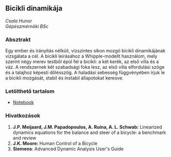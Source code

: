 ## Bicikli dinamikája
_Csala Hunor_  
_Gépészmérnöki BSc_

### Absztrakt
Egy ember és irányítás nélküli, vízszintes síkon mozgó bicikli dinamikájának vizsgálata a cél. A bicikli leírásához a Whipple-modellt használom, mely szerint négy merev testből épül fel a bicikli: a két kerék, az első villa és a váz. A rendszernek két szabadsági foka lesz, az első villa elfordulási szöge és a talajhoz képesti dőlésszög. A haladási sebesség függvényében írjuk le a bicikli mozgását, stabil és instabil állapotokat keresve.

### Letölthető tartalom
* [Notebook](./csala_hunor_project.nb)

### Hivatkozások
1. __J.P. Meijaard, J.M. Papadopoulos, A. Ruina, A. L. Schwab:__ Linearized dynamics equations for the balance and steer of a bicycle: a benchmark and review
2. __J.K. Moore:__ Human Control of a Bicycle
3. __Siemens__: Advanced Dynamic Analysis User's Guide
